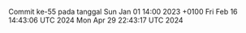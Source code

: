 Commit ke-55 pada tanggal Sun Jan 01 14:00 2023 +0100
Fri Feb 16 14:43:06 UTC 2024
Mon Apr 29 22:43:17 UTC 2024
